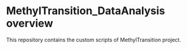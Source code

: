 # MethylTransition_DataAnalysis overview

This repository contains the custom scripts of MethylTransition project.
